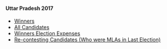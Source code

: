 #### Uttar Pradesh 2017
  * [Winners](https://www.myneta.info/uttarpradesh2017/index.php?action=show_winners&sort=default)
  * [All Candidates](https://www.myneta.info/uttarpradesh2017/)
  * [Winners Election Expenses](https://www.myneta.info/uttarpradesh2017/index.php?action=showWinnersExpense&sortExp=default)
  * [ Re-contesting Candidates (Who were MLAs in Last Election)](https://www.myneta.info/uttarpradesh2017/index.php?action=recontestAssetsComparison)